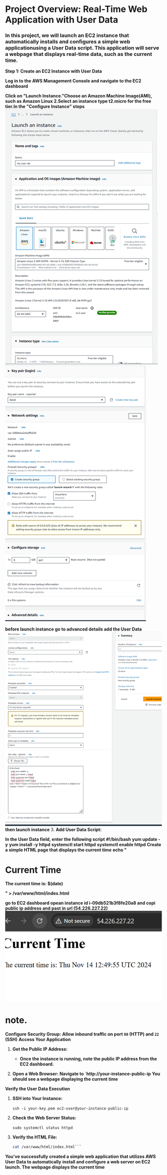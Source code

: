 # Project Overview: Real-Time Web Application with User Data

### In this project, we will launch an EC2 instance that automatically installs and configures a simple web applicationusing a User Data script. This application will serve a webpage that displays real-time data, such as the current time.

**Step 1: Create an EC2 Instance with User Data**

**Log in to the AWS Management Console and navigate to the EC2 dashboard**

**Click on "Launch Instance."Choose an Amazon Machine Image(AMI), such as Amazon Linux 2.Select an instance type t2.micro for the free tier.In the "Configure Instance" steps ![](images/user-1.png) ![](images/user-2.png)**

**before launch instance go to advanced details add the User Data ![](images/user-3.1.png) then launch instance** 
3. **Add User Data Script:**

**In the User Data field, enter the following script**
  **#!/bin/bash**
   **yum update -y**
   **yum install -y httpd**
   **systemctl start httpd**
   **systemctl enable httpd**
   **Create a simple HTML page that displays the current time**
   **echo "<html><body><h1>Current Time</h1><p>The current time is: $(date)</p></body></html>" > /var/www/html/index.html**
   
**go to EC2 dashboard opean instance id    i-09db521b3f8fe20a8 and copi public ip address and past in url (54.226.227.22)![](images/user-5.png)**

# note.

**Configure Security Group:**
**Allow inbound traffic on port `80` (HTTP) and `22` (SSH)**
 **Access Your Application**

1. **Get the Public IP Address:**
   - **Once the instance is running, note the public IP address from the EC2 dashboard.**

2. **Open a Web Browser:**
 **Navigate to `http://your-instance-public-ip**
**You should see a webpage displaying the current time**

**Verify the User Data Execution**

1. **SSH into Your Instance:**

   ```ssh -i your-key.pem ec2-user@your-instance-public-ip```

2. **Check the Web Server Status:**

   ```sudo systemctl status httpd```

3. **Verify the HTML File:**
   ```bash
   cat /var/www/html/index.html```

**You've successfully created a simple web application that utilizes AWS User Data to automatically** 
**install and configure a web server on EC2 launch. The webpage displays the current time**









